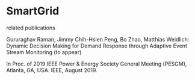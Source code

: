 # SmartGrid
related publications

Gururaghav Raman, Jimmy Chih-Hsien Peng, Bo Zhao, Matthias Weidlich: 
Dynamic Decision Making for Demand Response through Adaptive Event Stream Monitoring (to appear) 

In Proc. of 2019 IEEE Power & Energy Society General Meeting (PESGM), Atlanta, GA, USA. IEEE, August 2019.
